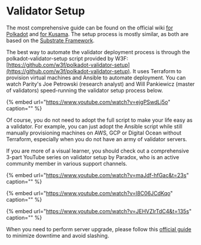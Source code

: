 # Validator Setup

The most comprehensive guide can be found on the official wiki [for Polkadot](https://wiki.polkadot.network/docs/en/maintain-guides-how-to-validate-polkadot) and [for Kusama](https://guide.kusama.network/docs/en/mirror-maintain-guides-how-to-validate-kusama). The setup process is mostly similar, as both are based on the [Substrate Framework](https://substrate.dev/).

The best way to automate the validator deployment process is through the polkadot-validator-setup script provided by W3F: [https://github.com/w3f/polkadot-validator-setup](https://github.com/w3f/polkadot-validator-setup). It uses Terraform to provision virtual machines and Ansible to automate deployment. You can watch Parity's Joe Petrowski \(research analyst\) and Will Pankiewicz \(master of validators\) speed-running the validator setup process below.

{% embed url="https://www.youtube.com/watch?v=ejgPSwdLj5o" caption="" %}

Of course, you do not need to adopt the full script to make your life easy as a validator. For example, you can just adopt the Ansible script while still manually provisioning machines on AWS, GCP or Digital Ocean without Terraform, especially when you do not have an army of validator servers.

If you are more of a visual learner, you should check out a comprehensive 3-part YouTube series on validator setup by Paradox, who is an active community member in various support channels.

{% embed url="https://www.youtube.com/watch?v=maJdf-hfGac&t=23s" caption="" %}

{% embed url="https://www.youtube.com/watch?v=l8C06JCdKqo" caption="" %}

{% embed url="https://www.youtube.com/watch?v=JEHVZIrTdC4&t=135s" caption="" %}

When you need to perform server upgrade, please follow this [official guide](https://wiki.polkadot.network/docs/en/maintain-guides-how-to-upgrade) to minimize downtime and avoid slashing.

